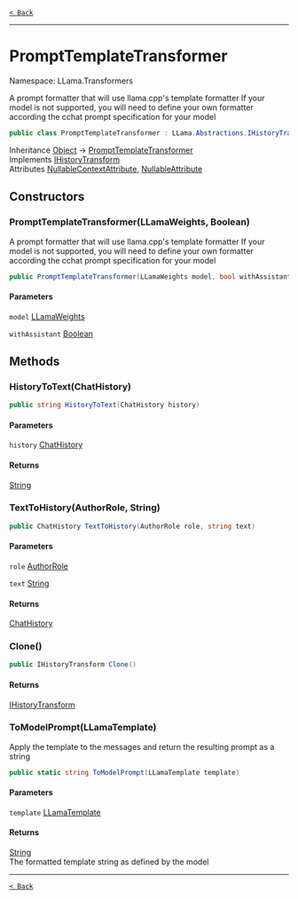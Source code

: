 [`< Back`](./)

---

# PromptTemplateTransformer

Namespace: LLama.Transformers

A prompt formatter that will use llama.cpp's template formatter
 If your model is not supported, you will need to define your own formatter according the cchat prompt specification for your model

```csharp
public class PromptTemplateTransformer : LLama.Abstractions.IHistoryTransform
```

Inheritance [Object](https://docs.microsoft.com/en-us/dotnet/api/system.object) → [PromptTemplateTransformer](./llama.transformers.prompttemplatetransformer.md)<br>
Implements [IHistoryTransform](./llama.abstractions.ihistorytransform.md)<br>
Attributes [NullableContextAttribute](https://docs.microsoft.com/en-us/dotnet/api/system.runtime.compilerservices.nullablecontextattribute), [NullableAttribute](https://docs.microsoft.com/en-us/dotnet/api/system.runtime.compilerservices.nullableattribute)

## Constructors

### **PromptTemplateTransformer(LLamaWeights, Boolean)**

A prompt formatter that will use llama.cpp's template formatter
 If your model is not supported, you will need to define your own formatter according the cchat prompt specification for your model

```csharp
public PromptTemplateTransformer(LLamaWeights model, bool withAssistant)
```

#### Parameters

`model` [LLamaWeights](./llama.llamaweights.md)<br>

`withAssistant` [Boolean](https://docs.microsoft.com/en-us/dotnet/api/system.boolean)<br>

## Methods

### **HistoryToText(ChatHistory)**

```csharp
public string HistoryToText(ChatHistory history)
```

#### Parameters

`history` [ChatHistory](./llama.common.chathistory.md)<br>

#### Returns

[String](https://docs.microsoft.com/en-us/dotnet/api/system.string)<br>

### **TextToHistory(AuthorRole, String)**

```csharp
public ChatHistory TextToHistory(AuthorRole role, string text)
```

#### Parameters

`role` [AuthorRole](./llama.common.authorrole.md)<br>

`text` [String](https://docs.microsoft.com/en-us/dotnet/api/system.string)<br>

#### Returns

[ChatHistory](./llama.common.chathistory.md)<br>

### **Clone()**

```csharp
public IHistoryTransform Clone()
```

#### Returns

[IHistoryTransform](./llama.abstractions.ihistorytransform.md)<br>

### **ToModelPrompt(LLamaTemplate)**

Apply the template to the messages and return the resulting prompt as a string

```csharp
public static string ToModelPrompt(LLamaTemplate template)
```

#### Parameters

`template` [LLamaTemplate](./llama.llamatemplate.md)<br>

#### Returns

[String](https://docs.microsoft.com/en-us/dotnet/api/system.string)<br>
The formatted template string as defined by the model

---

[`< Back`](./)
